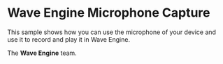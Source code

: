 # Wave Engine Microphone Capture

This sample shows how you can use the microphone of your device and use it to record and play it in Wave Engine.
  

The **Wave Engine** team. 